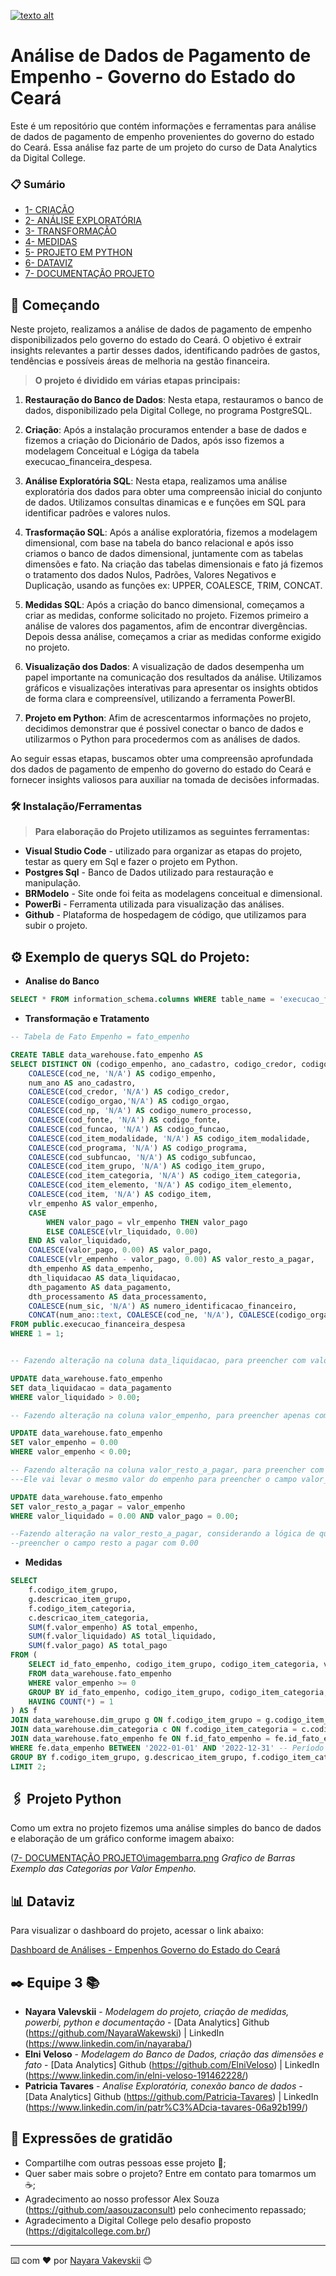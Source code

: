 [![texto alt](https://media.licdn.com/dms/image/C4D16AQGD8xrlsWsOCA/profile-displaybackgroundimage-shrink_350_1400/0/1668865864528?e=1692835200&v=beta&t=Xf4IQvk_e_zZru7hFcy7H09wIYpRrjAfYTvgMXJqquc)](https://digitalcollege.com.br)


# Análise de Dados de Pagamento de Empenho - Governo do Estado do Ceará

Este é um repositório que contém informações e ferramentas para análise de dados de pagamento de empenho provenientes do governo do estado do Ceará. Essa análise faz parte de um projeto do curso de Data Analytics da Digital College.


### 📋 Sumário

- [1- CRIAÇÃO](#criacao)
- [2- ANÁLISE EXPLORATÓRIA](#analiseExploratoria)
- [3- TRANSFORMAÇÃO](#transformacao)
- [4- MEDIDAS](#medidas)
- [5- PROJETO EM PYTHON](#projetoEmPython)
- [6- DATAVIZ](#dataviz)
- [7- DOCUMENTAÇÃO PROJETO](#documentacaoProjeto)


## 🚀 Começando

Neste projeto, realizamos a análise de dados de pagamento de empenho disponibilizados pelo governo do estado do Ceará. O objetivo é extrair insights relevantes a partir desses dados, identificando padrões de gastos, tendências e possíveis áreas de melhoria na gestão financeira.

> **O projeto é dividido em várias etapas principais:**

1. **Restauração do Banco de Dados**: Nesta etapa, restauramos o banco de dados, disponibilizado pela Digital College, no programa PostgreSQL.

2. **Criação**: Após a instalação procuramos entender a base de dados e fizemos a criação do Dicionário de Dados, após isso fizemos a modelagem Conceitual e Lógiga da tabela execucao_financeira_despesa.

3. **Análise Exploratória SQL**: Nesta etapa, realizamos uma análise exploratória dos dados para obter uma compreensão inicial do conjunto de dados. Utilizamos consultas dinamicas e e funções em SQL para identificar padrões e valores nulos.

4. **Trasformação SQL**: Após a análise exploratória, fizemos a modelagem dimensional, com base na tabela do banco relacional e após isso criamos o banco de dados dimensional, juntamente com as tabelas dimensões e fato. Na criação das tabelas dimensionais e fato já fizemos o tratamento dos dados Nulos, Padrões, Valores Negativos e Duplicação, usando as funções ex: UPPER, COALESCE, TRIM, CONCAT.

4. **Medidas SQL**: Após a criação do banco dimensional, começamos a criar as medidas, conforme solicitado no projeto. Fizemos primeiro a análise de valores dos pagamentos, afim de encontrar divergências. Depois dessa análise, começamos a criar as medidas conforme exigido no projeto.

5. **Visualização dos Dados**: A visualização de dados desempenha um papel importante na comunicação dos resultados da análise. Utilizamos gráficos e visualizações interativas para apresentar os insights obtidos de forma clara e compreensível, utilizando a ferramenta PowerBI.

6. **Projeto em Python**: Afim de acrescentarmos informações no projeto, decidimos demonstrar que é possivel conectar o banco de dados e utilizarmos o Python para procedermos com as análises de dados.

Ao seguir essas etapas, buscamos obter uma compreensão aprofundada dos dados de pagamento de empenho do governo do estado do Ceará e fornecer insights valiosos para auxiliar na tomada de decisões informadas.


### 🛠️ Instalação/Ferramentas

> **Para elaboração do Projeto utilizamos as seguintes ferramentas:**

- **Visual Studio Code** - utilizado para organizar as etapas do projeto, testar as query em Sql e fazer o projeto em Python.
- **Postgres Sql** - Banco de Dados utilizado para restauração e manipulação.
- **BRModelo** - Site onde foi feita as modelagens conceitual e dimensional.
- **PowerBi** - Ferramenta utilizada para visualização das análises.
- **Github** - Plataforma de hospedagem de código, que utilizamos para subir o projeto.


## ⚙️ Exemplo de querys SQL do Projeto:

- **Analise do Banco**

```sql
SELECT * FROM information_schema.columns WHERE table_name = 'execucao_financeira_despesa' ORDER BY column_name ASC;

```

- **Transformação e Tratamento**

```sql
-- Tabela de Fato Empenho = fato_empenho

CREATE TABLE data_warehouse.fato_empenho AS
SELECT DISTINCT ON (codigo_empenho, ano_cadastro, codigo_credor, codigo_orgao)
    COALESCE(cod_ne, 'N/A') AS codigo_empenho,
    num_ano AS ano_cadastro,
    COALESCE(cod_credor, 'N/A') AS codigo_credor,
    COALESCE(codigo_orgao,'N/A') AS codigo_orgao,
    COALESCE(cod_np, 'N/A') AS codigo_numero_processo,
    COALESCE(cod_fonte, 'N/A') AS codigo_fonte,
    COALESCE(cod_funcao, 'N/A') AS codigo_funcao,
    COALESCE(cod_item_modalidade, 'N/A') AS codigo_item_modalidade,
    COALESCE(cod_programa, 'N/A') AS codigo_programa,
    COALESCE(cod_subfuncao, 'N/A') AS codigo_subfuncao,
    COALESCE(cod_item_grupo, 'N/A') AS codigo_item_grupo,
    COALESCE(cod_item_categoria, 'N/A') AS codigo_item_categoria,
    COALESCE(cod_item_elemento, 'N/A') AS codigo_item_elemento,
    COALESCE(cod_item, 'N/A') AS codigo_item,
    vlr_empenho AS valor_empenho,
    CASE
        WHEN valor_pago = vlr_empenho THEN valor_pago
        ELSE COALESCE(vlr_liquidado, 0.00)
    END AS valor_liquidado,
    COALESCE(valor_pago, 0.00) AS valor_pago,
    COALESCE(vlr_empenho - valor_pago, 0.00) AS valor_resto_a_pagar,
    dth_empenho AS data_empenho,
    dth_liquidacao AS data_liquidacao,
    dth_pagamento AS data_pagamento,
    dth_processamento AS data_processamento,
    COALESCE(num_sic, 'N/A') AS numero_identificacao_financeiro,
    CONCAT(num_ano::text, COALESCE(cod_ne, 'N/A'), COALESCE(codigo_orgao, 'N/A'), COALESCE(cod_credor, 'N/A')) AS id_fato_empenho
FROM public.execucao_financeira_despesa
WHERE 1 = 1;


-- Fazendo alteração na coluna data_liquidacao, para preencher com valores obedecendo a condição----

UPDATE data_warehouse.fato_empenho
SET data_liquidacao = data_pagamento
WHERE valor_liquidado > 0.00;

-- Fazendo alteração na coluna valor_empenho, para preencher apenas com os valores positivos----

UPDATE data_warehouse.fato_empenho
SET valor_empenho = 0.00
WHERE valor_empenho < 0.00;

-- Fazendo alteração na coluna valor_resto_a_pagar, para preencher com os valores do fato empenho, que tenha valor liquidado e pago igual a 0.
---Ele vai levar o mesmo valor do empenho para preencher o campo valor_resto_a_pagar.

UPDATE data_warehouse.fato_empenho
SET valor_resto_a_pagar = valor_empenho
WHERE valor_liquidado = 0.00 AND valor_pago = 0.00;

--Fazendo alteração na valor_resto_a_pagar, considerando a lógica de que quando o valor quando o (valor empenho - valor pagar) for um resultado negativo, 
--preencher o campo resto a pagar com 0.00 

```

- **Medidas**

```sql
SELECT
    f.codigo_item_grupo,
    g.descricao_item_grupo,
    f.codigo_item_categoria,
    c.descricao_item_categoria,
    SUM(f.valor_empenho) AS total_empenho,
    SUM(f.valor_liquidado) AS total_liquidado,
    SUM(f.valor_pago) AS total_pago
FROM (
    SELECT id_fato_empenho, codigo_item_grupo, codigo_item_categoria, valor_empenho, valor_liquidado, valor_pago
    FROM data_warehouse.fato_empenho
    WHERE valor_empenho >= 0
    GROUP BY id_fato_empenho, codigo_item_grupo, codigo_item_categoria, valor_empenho, valor_liquidado, valor_pago
    HAVING COUNT(*) = 1
) AS f
JOIN data_warehouse.dim_grupo g ON f.codigo_item_grupo = g.codigo_item_grupo
JOIN data_warehouse.dim_categoria c ON f.codigo_item_categoria = c.codigo_item_categoria
JOIN data_warehouse.fato_empenho fe ON f.id_fato_empenho = fe.id_fato_empenho
WHERE fe.data_empenho BETWEEN '2022-01-01' AND '2022-12-31' -- Período desejado
GROUP BY f.codigo_item_grupo, g.descricao_item_grupo, f.codigo_item_categoria, c.descricao_item_categoria
LIMIT 2;
```


## 🖇️ Projeto Python

Como um extra no projeto fizemos uma análise simples do banco de dados e elaboração de um gráfico conforme imagem abaixo:

([7- DOCUMENTAÇÃO PROJETO\imagembarra.png](https://github.com/NayaraWakewski/Projeto-Digitall-Equipe-3/blob/main/7-%20DOCUMENTA%C3%87%C3%83O%20PROJETO/imagembarra.png)
*Grafico de Barras Exemplo das Categorias por Valor Empenho.*


## :bar_chart: Dataviz

Para visualizar o dashboard do projeto, acessar o link abaixo:

[Dashboard de Análises - Empenhos Governo do Estado do Ceará](https://app.powerbi.com/groups/me/reports/cc6c6b41-5885-4c6f-9b54-30d217691028?ctid=ca76ac1c-cf3f-49e9-b6aa-128bad72b989&pbi_source=linkShare)


## ✒️ Equipe 3 :books:


* **Nayara Valevskii** - *Modelagem do projeto, criação de medidas, powerbi, python e documentação* - [Data Analytics]  Github (https://github.com/NayaraWakewski) | LinkedIn (https://www.linkedin.com/in/nayaraba/)
* **Elni Veloso** - *Modelagem do Banco de Dados, criação das dimensões e fato* - [Data Analytics]
Github (https://github.com/ElniVeloso) | LinkedIn (https://www.linkedin.com/in/elni-veloso-191462228/)
* **Patricia Tavares** - *Analise Exploratória, conexão banco de dados* - [Data Analytics]
Github (https://github.com/Patricia-Tavares) | LinkedIn (https://www.linkedin.com/in/patr%C3%ADcia-tavares-06a92b199/)


## 🎁 Expressões de gratidão

* Compartilhe com outras pessoas esse projeto 📢;
* Quer saber mais sobre o projeto? Entre em contato para tomarmos um :coffee:;
* Agradecimento ao nosso professor Alex Souza (https://github.com/aasouzaconsult) pelo conhecimento repassado;
* Agradecimento a Digital College pelo desafio proposto (https://digitalcollege.com.br/)

---
⌨️ com ❤️ por [Nayara Vakevskii](https://github.com/NayaraWakewski) 😊
